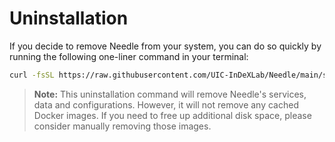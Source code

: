 # Uninstallation

If you decide to remove Needle from your system, you can do so quickly by running the following one-liner command in your terminal:

```bash
curl -fsSL https://raw.githubusercontent.com/UIC-InDeXLab/Needle/main/scripts/uninstall.sh | bash
```

> **Note:** This uninstallation command will remove Needle's services, data and configurations. However, it will not remove any cached Docker images. If you need to free up additional disk space, please consider manually removing those images.